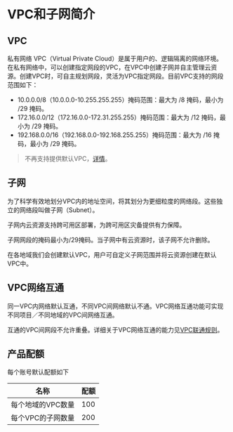# VPC和子网简介

## VPC

私有网络 VPC（Virtual Private
Cloud）是属于用户的、逻辑隔离的网络环境。在私有网络中，可以创建指定网段的VPC，在VPC中创建子网并自主管理云资源。创建VPC时，可自主规划网段，灵活为VPC指定网段。目前VPC支持的网段范围如下：

  - 10.0.0.0/8（10.0.0.0-10.255.255.255）掩码范围：最大为 /8 掩码，最小为 /29 掩码。
  - 172.16.0.0/12（172.16.0.0-172.31.255.255）掩码范围：最大为 /12 掩码，最小为 /29 掩码。
  - 192.168.0.0/16（192.168.0.0-192.168.255.255）掩码范围：最大为 /16 掩码，最小为 /29
    掩码。
    
> 不再支持提供默认VPC，[详情](https://docs.ucloud.cn/vpc/configurationguide/vpcguide?id=_1%ef%bc%8c%e5%90%8d%e7%a7%b0%e8%a7%a3%e9%87%8a)。

## 子网

为了科学有效地划分VPC内的地址空间，将其划分为更细粒度的网络段。这些独立的网络段叫做子网（Subnet）。

子网内云资源支持跨可用区部署，为跨可用区灾备提供有力保障。

子网网段的掩码最小为/29掩码。当子网中有云资源时，该子网不允许删除。

在各地域我们会创建默认VPC，用户可自定义子网范围并将云资源创建在默认VPC中。

## VPC网络互通

同一VPC内网络默认互通，不同VPC间网络默认不通。VPC网络互通功能可实现不同项目／不同地域的VPC间网络互通。

互通的VPC间网段不允许重叠。详细关于VPC网络互通的能力见[VPC联通规则](https://docs.ucloud.cn/vpc/configurationguide/vpcguide?id=vpc%e8%81%94%e9%80%9a%e8%a7%84%e5%88%99)。

## 产品配额

每个账号默认配额如下

| 名称         | 配额  |
| ---------- | --- |
| 每个地域的VPC数量 | 100 |
| 每个VPC的子网数量 | 200 |
